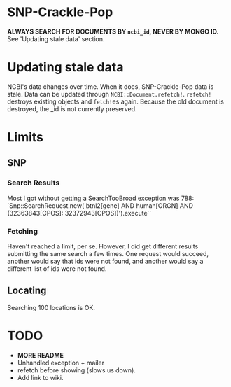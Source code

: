 SNP-Crackle-Pop
===============

**ALWAYS SEARCH FOR DOCUMENTS BY `ncbi_id`, NEVER BY MONGO ID.**
See 'Updating stale data' section.

# Updating stale data

NCBI's data changes over time. When it does, SNP-Crackle-Pop data is stale.
Data can be updated through `NCBI::Document.refetch!`.
`refetch!` destroys existing objects and `fetch!`es again.
Because the old document is destroyed, the _id is not currently preserved.

# Limits

## SNP

### Search Results

Most I got without getting a SearchTooBroad exception was 788:
`Snp::SearchRequest.new('btnl2[gene] AND human[ORGN] AND (32363843[CPOS]: 32372943[CPOS])').execute``

### Fetching

Haven't reached a limit, per se.
However, I did get different results submitting the same search a few times.
One request would succeed, another would say that ids were not found, and another would say a different list of ids were not found.

## Locating

Searching 100 locations is OK.

# TODO

* **MORE README**
* Unhandled exception + mailer
* refetch before showing (slows us down).
* Add link to wiki.
